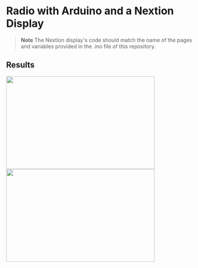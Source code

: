 # Radio with Arduino and a Nextion Display

>__Note__ The Nextion display's code should match the name of the pages and variables provided in the .ino file of this repository.

## Results

<img src="img/full.png" width="400" height="250"/>


<img src="img/menu.png" width="400" height="250"/>
